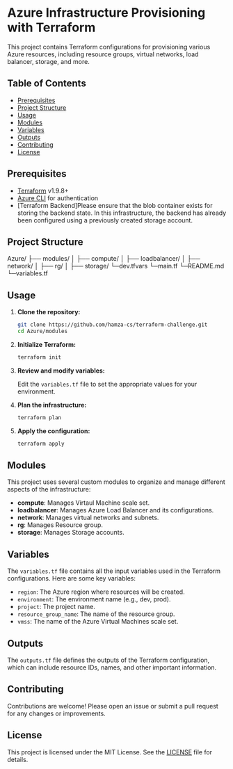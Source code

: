 # Azure Infrastructure Provisioning with Terraform

This project contains Terraform configurations for provisioning various Azure resources, including resource groups, virtual networks, load balancer, storage, and more.

## Table of Contents

- [Prerequisites](#prerequisites)
- [Project Structure](#project-structure)
- [Usage](#usage)
- [Modules](#modules)
- [Variables](#variables)
- [Outputs](#outputs)
- [Contributing](#contributing)
- [License](#license)

## Prerequisites

- [Terraform](https://www.terraform.io/downloads.html) v1.9.8+
- [Azure CLI](https://docs.microsoft.com/en-us/cli/azure/install-azure-cli) for authentication
- [Terraform Backend]Please ensure that the blob container exists for storing the backend state. In this infrastructure, the backend has already been configured using a previously created storage account.

## Project Structure

Azure/
├── modules/
│ ├── compute/
│ ├── loadbalancer/
│ ├── network/
│ ├── rg/
│ ├── storage/
└─dev.tfvars
└─main.tf
└─README.md
└─variables.tf

## Usage

1. **Clone the repository:**

    ```sh
    git clone https://github.com/hamza-cs/terraform-challenge.git
    cd Azure/modules
    ```

2. **Initialize Terraform:**

    ```sh
    terraform init
    ```

3. **Review and modify variables:**

    Edit the `variables.tf` file to set the appropriate values for your environment.


4. **Plan the infrastructure:**

    ```sh
    terraform plan
    ```

5. **Apply the configuration:**

    ```sh
    terraform apply
    ```

## Modules

This project uses several custom modules to organize and manage different aspects of the infrastructure:

- **compute**: Manages Virtaul Machine scale set.
- **loadbalancer**: Manages Azure Load Balancer and its configurations.
- **network**: Manages virtual networks and subnets.
- **rg**: Manages Resource group.
- **storage**: Manages Storage accounts.

## Variables

The `variables.tf` file contains all the input variables used in the Terraform configurations. Here are some key variables:

- `region`: The Azure region where resources will be created.
- `environment`: The environment name (e.g., dev, prod).
- `project`: The project name.
- `resource_group_name`: The name of the resource group.
- `vmss`: The name of the Azure Virtual Machines scale set.

## Outputs

The `outputs.tf` file defines the outputs of the Terraform configuration, which can include resource IDs, names, and other important information.

## Contributing

Contributions are welcome! Please open an issue or submit a pull request for any changes or improvements.

## License

This project is licensed under the MIT License. See the [LICENSE](LICENSE) file for details.